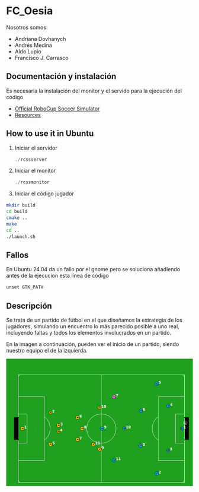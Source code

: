 # FC_Oesia

Nosotros somos:
- Andriana Dovhanych
- Andrés Medina 
- Aldo Lupio
- Francisco J. Carrasco

## Documentación y instalación
Es necesaria la instalación del monitor y el servido para la ejecución del código
- [Official RoboCup Soccer Simulator](https://rcsoccersim.github.io/)
- [Resources](https://github.com/rcsoccersim/)

## How to use it in Ubuntu
1. Iniciar el servidor
   ````C
   ./rcssserver
   ````
   
2. Iniciar el monitor
    ````C
   ./rcssmonitor
   ````
3. Iniciar el código jugador
  ```bash
  mkdir build
  cd build
  cmake ..
  make
  cd ..
  ./launch.sh
  ````
## Fallos 
En Ubuntu 24.04 da un fallo por el gnome pero se soluciona añadiendo antes de la ejecucion esta línea de código
````c
unset GTK_PATH
````
## Descripción
Se trata de un partido de fútbol en el que diseñamos la estrategia de los jugadores, simulando un encuentro lo más parecido posible a uno real, incluyendo faltas y todos los elementos involucrados en un partido.

En la imagen a continuación, pueden ver el inicio de un partido, siendo nuestro equipo el de la izquierda.

![Imagen](imagenes/robocup.png)


